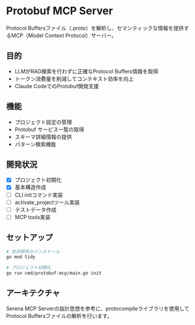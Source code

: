 # Protobuf MCP Server

Protocol Buffersファイル（.proto）を解析し、セマンティックな情報を提供するMCP（Model Context Protocol）サーバー。

## 目的

- LLMがRAG検索を行わずに正確なProtocol Buffers情報を取得
- トークン消費量を削減してコンテキスト効率を向上
- Claude CodeでのProtobuf開発支援

## 機能

- プロジェクト設定の管理
- Protobuf サービス一覧の取得
- スキーマ詳細情報の提供
- パターン検索機能

## 開発状況

- [x] プロジェクト初期化
- [x] 基本構造作成
- [ ] CLI initコマンド実装
- [ ] activate_projectツール実装
- [ ] テストデータ作成
- [ ] MCP tools実装

## セットアップ

```bash
# 依存関係のインストール
go mod tidy

# プロジェクト初期化
go run cmd/protobuf-mcp/main.go init
```

## アーキテクチャ

Serena MCP Serverの設計思想を参考に、protocompileライブラリを使用してProtocol Buffersファイルの解析を行います。